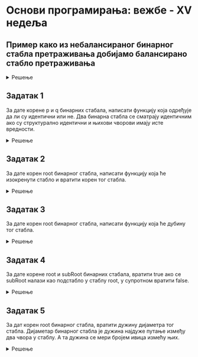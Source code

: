 # Основи програмирања: вежбе - XV недеља

## Пример како из небалансираног бинарног стабла претраживања добијамо балансирано стабло претраживања
<details markdown='block'>
<summary>Решење  </summary>

```python
# Дефиниција чвора бинарног стабла
class Node:
	def __init__(self,data):
		self.data=data
		self.left=None
		self.right=None


def inorder(root,nodes):
	
	# Основни случај
	if not root:
		return
	
	inorder(root.left,nodes)
	nodes.append(root)
	inorder(root.right,nodes)

# Из сортираног низа добијамо балансирано бинарно стабло претраживања
def buildTreeUtil(nodes,start,end):
	
	# Основни случај
	if start>end:
		return None

	# Узимамо средњи елемент да буде root
	mid=(start+end)//2
	node=nodes[mid]

	# користећи се индексима рекуризвно позивамо функцију да би добили балансирано стабло
	node.left=buildTreeUtil(nodes,start,mid-1)
	node.right=buildTreeUtil(nodes,mid+1,end)
	
	return node

# Функција која као аргуемнт прима корен небалансираног стабла, и позива пређашње функције како би добили балансирано стабло
def buildTree(root):
	
	# Store nodes of given BST in sorted order
	nodes=[]
	inorder(root,nodes)

	# Constructs BST from nodes[]
	n=len(nodes)
	return buildTreeUtil(nodes,0,n-1)

def preOrder(root):
	if not root:
		return
	print("{} ".format(root.data),end="")
	preOrder(root.left)
	preOrder(root.right)


# Конструкција бинарног стабла
#		 10
#		 /
#		8
#	       /
#	      7
#	     /
#	    6
#	   /
#         5

root = Node(10)
root.left = Node(8) 
root.left.left = Node(7) 
root.left.left.left = Node(6)   
root.left.left.left.left = Node(5)
  
print("Preorder небалансираног стабла је :")
preOrder(root)

# 'балансирамо' стабло
root = buildTree(root)

print("Preorder балансираног стабла је :")
preOrder(root)
        
```
</details>



## Задатак 1
За дате корене p и q бинарних стабала, написати функцију која одређује да ли су идентични или не.
Два бинарна стабла се сматрају идентичним ако су структурално идентични и њихови чворови имају исте вредности.

<details markdown='block'>
<summary>Решење  </summary>

```python
# Дефиниција чвора бинарног стабла.
# class TreeNode:
#     def __init__(self, val=0, left=None, right=None):
#         self.val = val
#         self.left = left
#         self.right = right

def isSameTree(p, q):
	#kada oba korena ne postoje
	if not p and not q:
	    return True
	    
	#kada jedan ne postoji
	if (not p and q) or (not q and p):
	    return False

	#oba postoje ali
	#su im vrednosti razlicite
	if p.val != q.val:
	    return False

	#oba postoje ali
	#su im vrednosti iste

	return isSameTree(p.left,q.left) and isSameTree(p.right,q.right)
        
```
</details>


## Задатак 2
За дате корен root бинарног стабла, написати функцију која ће изокренути стабло и вратити корен тог стабла.

<details markdown='block'>
<summary>Решење  </summary>

```python
# Дефиниција чвора бинарног стабла.
# class TreeNode:
#     def __init__(self, val=0, left=None, right=None):
#         self.val = val
#         self.left = left
#         self.right = right

def invertTree(root):

        # base case
        if not root:
            return None

        #zamenimo levo dete i desno dete
        root.left, root.right = root.right, root.left

        #pozovemo rekurziju za levo dete i desno dete
        invertTree(root.left)
        invertTree(root.right)

        return root
```
</details>



## Задатак 3
За дате корен root бинарног стабла, написати функцију која ће дубину тог стабла.

<details markdown='block'>
<summary>Решење  </summary>

```python
# Дефиниција чвора бинарног стабла.
# class TreeNode:
#     def __init__(self, val=0, left=None, right=None):
#         self.val = val
#         self.left = left
#         self.right = right

def maxDepth(root):
        if not root:
            return 0
        return 1 + max(maxDepth(root.left),maxDepth(root.right))
    
```
</details>

## Задатак 4
За дате корене root и subRoot бинарних стабала, вратити true ако се subRoot налази као подстабло у стаблу root, у супротном вратити false.
<details markdown='block'>
<summary>Решење  </summary>

```python
# Дефиниција чвора бинарног стабла.
# class TreeNode:
#     def __init__(self, val=0, left=None, right=None):
#         self.val = val
#         self.left = left
#         self.right = right

def isSubtree(root, subRoot):
	def isSametree(p,q):
		if (not p and q) or (not q and p):
		    return False
		if not p and not q:
		    return True
		if p.val != q.val:
		    return False
		
		return isSametree(p.left,q.left) and isSametree(p.right,q.right)
        if not subRoot:
            return True
        if not root:
            return False
        
        if isSametree(root,subRoot):
            return True
            
        return isSubtree(root.left,subRoot) or isSubtree(root.right,subRoot)
        
```
</details>

## Задатак 5
За дат корен root бинарног стабла, вратити дужину дијаметра тог стабла.
Дијаметар бинарног стабла је дужина најдуже путање између два чвора у стаблу.
А та дужина се мери бројем ивица измећу њих.

<details markdown='block'>
<summary>Решење  </summary>

```python
# Дефиниција чвора бинарног стабла.
# class TreeNode:
#     def __init__(self, val=0, left=None, right=None):
#         self.val = val
#         self.left = left
#         self.right = right

def diameterOfBinaryTree(root):
        res = [0]
        
        def f(root):
            if not root:
                return -1
            
            left_height=f(root.left)
            right_height=f(root.right)
            
            res[0] = max(res[0],2+left_height+right_height)
            
            return 1 + max(left_height,right_height)
        
        f(root)
        return res[0]
```
</details>




